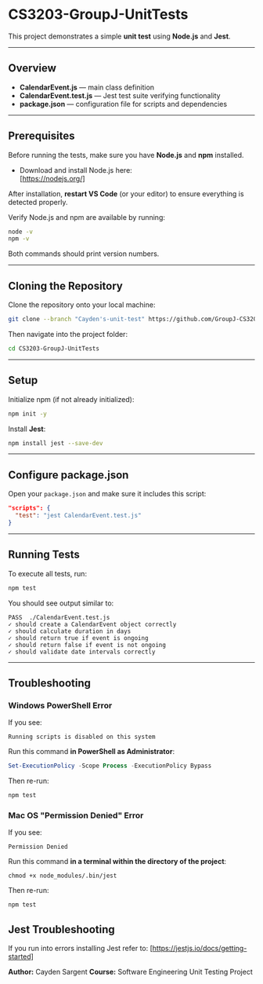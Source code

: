 
# CS3203-GroupJ-UnitTests

This project demonstrates a simple **unit test** using **Node.js** and **Jest**.

---

## Overview

- **CalendarEvent.js** — main class definition  
- **CalendarEvent.test.js** — Jest test suite verifying functionality  
- **package.json** — configuration file for scripts and dependencies  

---

## Prerequisites

Before running the tests, make sure you have **Node.js** and **npm** installed.

- Download and install Node.js here:  
   [https://nodejs.org/]

After installation, **restart VS Code** (or your editor) to ensure everything is detected properly.

Verify Node.js and npm are available by running:
```bash
node -v
npm -v
````

Both commands should print version numbers.

---

## Cloning the Repository

Clone the repository onto your local machine:

```bash
git clone --branch "Cayden's-unit-test" https://github.com/GroupJ-CS3202/CS3203-GroupJ-UnitTests.git
```
Then navigate into the project folder:

```bash
cd CS3203-GroupJ-UnitTests
```

---

## Setup

Initialize npm (if not already initialized):

```bash
npm init -y
```

Install **Jest**:

```bash
npm install jest --save-dev
```

---

## Configure package.json

Open your `package.json` and make sure it includes this script:

```json
"scripts": {
  "test": "jest CalendarEvent.test.js"
}
```

---

## Running Tests

To execute all tests, run:

```bash
npm test
```

You should see output similar to:

```
PASS  ./CalendarEvent.test.js
✓ should create a CalendarEvent object correctly
✓ should calculate duration in days
✓ should return true if event is ongoing
✓ should return false if event is not ongoing
✓ should validate date intervals correctly
```

---

## Troubleshooting

### Windows PowerShell Error

If you see:

```
Running scripts is disabled on this system
```

Run this command **in PowerShell as Administrator**:

```powershell
Set-ExecutionPolicy -Scope Process -ExecutionPolicy Bypass
```

Then re-run:

```bash
npm test
```

### Mac OS "Permission Denied" Error

If you see:

```
Permission Denied 
```

Run this command **in a terminal within the directory of the project**:

```
chmod +x node_modules/.bin/jest
```

Then re-run:

```bash
npm test
```

## Jest Troubleshooting

If you run into errors installing Jest refer to:
    [https://jestjs.io/docs/getting-started]


**Author:** Cayden Sargent
**Course:** Software Engineering Unit Testing Project

